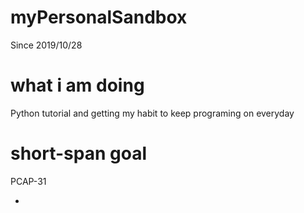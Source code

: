 # myPersonalSandbox
Since 2019/10/28

# what i am doing
Python tutorial and getting my habit to keep programing on everyday

# short-span goal
PCAP-31

+